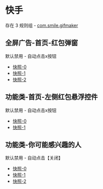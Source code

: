 # 快手

存在 3 规则组 - [com.smile.gifmaker](/src/apps/com.smile.gifmaker.ts)

## 全屏广告-首页-红包弹窗

默认禁用 - 自动点击x按钮

- [快照-0](https://i.gkd.li/i/12708649)
- [快照-1](https://i.gkd.li/i/12708660)
- [快照-2](https://i.gkd.li/i/12708681)

## 功能类-首页-左侧红包悬浮控件

默认禁用 - 自动点击x按钮

- [快照-0](https://i.gkd.li/i/12708671)
- [快照-1](https://i.gkd.li/i/12708676)

## 功能类-你可能感兴趣的人

默认禁用 - 自动点击【关闭】

- [快照-0](https://i.gkd.li/i/12708620)
- [快照-1](https://i.gkd.li/i/12708707)
- [快照-2](https://i.gkd.li/i/14001536)
